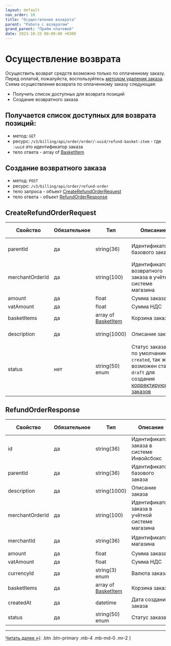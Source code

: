 ```yaml
---
layout: default
nav_order: 10
title: "Осуществление возврата"
parent: "Работа с возвратом"
grand_parent: "Приём платежей"
date: 2023-10-25 00:00:00 +0300
---
```


# Осуществление возврата

Осуществить возврат средств возможно только по оплаченному заказу. Перед оплатой, пожалуйста, воспользуйтесь [методом удаления заказа](/order/merchant/delete).
Схема осуществления возврата по оплаченному заказу следующая:
- Получить список доступных для возврата позиций
- Создание возвратного заказа


## Получается список доступных для возврата позиций:

- метод: `GET`
- ресурс: `/v3/billing/api/order/order/:uuid/refund-basket-item` - где `:uuid` это идентификатор заказа
- тело ответа - array of [BasketItem](/docs/merchant/order/create/#basketitem)

## Создание возвратного заказа

- метод: `POST`
- ресурс: `/v3/billing/api/order/refund-order`
- тело запроса - объект [CreateRefundOrderRequest](#createrefundorderrequest)
- тело ответа - объект [RefundOrderResponse](#refundorderresponse)

## CreateRefundOrderRequest

| Свойство        | Обязательное | Тип                                                   | Описание                                                                                                                              | Пример значения                        |
|-----------------|--------------|-------------------------------------------------------|---------------------------------------------------------------------------------------------------------------------------------------|----------------------------------------|
| parentId        | да           | string(36)                                            | Идентификатор базового заказа                                                                                                         | `01771534-196a-1105-839a-82422289d6d9` |
| merchantOrderId | да           | string(100)                                           | Идентификатор возвратного заказа в учётной системе магазина                                                                           | `O-12345`                              |
| amount          | да           | float                                                 | Сумма заказа                                                                                                                          | `19658.45`                             |
| vatAmount       | да           | float                                                 | Сумма НДС                                                                                                                             | `156.56`                               |
| basketItems     | да           | array of [BasketItem](/docs/merchant/order/create/#basketitem) | Корзина заказа                                                                                                                        |                                        |
| description     | да           | string(1000)                                          | Описание заказа                                                                                                                       | `Оплата номера в отеле`                |
| status          | нет          | string(50) enum                                       | Статус заказа, по умолчанию `created`, так же возможен статус `draft` для создания [корректирующих заказов](/docs/refund/correction/) | `created`                              |

## RefundOrderResponse

| Свойство        | Обязательное | Тип                                | Описание                                        | Пример значения                        |
|-----------------|--------------|------------------------------------|-------------------------------------------------|----------------------------------------|
| id              | да           | string(36)                         | Идентификатор заказа в системе Инвойсбокс       | `01771534-1a57-f184-dee3-ebeb91dded75` |
| parentId        | да           | string(36)                         | Идентификатор базового заказа                   | `01771534-196a-1105-839a-82422289d6d9` |
| description     | да           | string(1000)                       | Описание заказа                                 | `Оплата номера в отеле`                |
| merchantOrderId | да           | string(100)                        | Идентификатор заказа в учётной системе магазина | `O-12345`                              |
| merchantId      | да           | string(36)                         | Идентификатор магазина                          | `01771534-1a57-f184-dee3-ebeb91dded76` |
| amount          | да           | float                              | Сумма заказа                                    | `19658.45`                             |
| vatAmount       | да           | float                              | Сумма НДС                                       | `156.56`                               |
| currencyId      | да           | string(3)  enum                    | Валюта заказа                                   | `RUB`                                  |
| basketItems     | да           | array of [BasketItem](#basketitem) | Корзина заказа                                  |                                        |
| createdAt       | да           | datetime                           | Дата создания заказа                            | `2020-12-22T00:00:00+00:00`            |
| status          | да           | string(50) enum                    | Статус заказа                                   | `completed`                            |

---

[Читать далее &raquo;](/docs/merchant/refund/get){: .btn .btn-primary .mb-4 .mb-md-0 .mr-2 }

